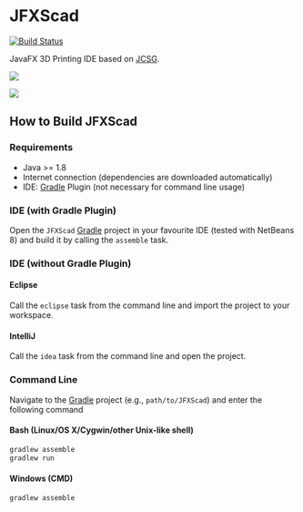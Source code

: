 JFXScad
==========

[![Build Status](https://travis-ci.org/miho/JFXScad.svg?branch=master)](https://travis-ci.org/miho/JFXScad)

JavaFX 3D Printing IDE based on [JCSG](https://github.com/miho/JCSG).

![](/resources/img/screenshot-02.png)

![](/resources/img/screenshot-03.png)

## How to Build JFXScad

### Requirements

- Java >= 1.8
- Internet connection (dependencies are downloaded automatically)
- IDE: [Gradle](http://www.gradle.org/) Plugin (not necessary for command line usage)

### IDE (with Gradle Plugin)

Open the `JFXScad` [Gradle](http://www.gradle.org/) project in your favourite IDE (tested with NetBeans 8) and build it
by calling the `assemble` task.

### IDE (without Gradle Plugin)

#### Eclipse

Call the `eclipse` task from the command line and import the project to your workspace.

#### IntelliJ

Call the `idea` task from the command line and open the project.

### Command Line

Navigate to the [Gradle](http://www.gradle.org/) project (e.g., `path/to/JFXScad`) and enter the following command

#### Bash (Linux/OS X/Cygwin/other Unix-like shell)

```sh
gradlew assemble
gradlew run
```
    
#### Windows (CMD)

    gradlew assemble
